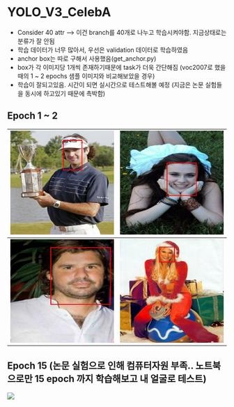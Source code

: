 # YOLO_V3_CelebA
* Consider 40 attr --> 이건 branch를 40개로 나누고 학습시켜야함. 지금상태로는 분류가 잘 안됨
* 학습 데이터가 너무 많아서, 우선은 validation 데이터로 학습하였음
* anchor box는 따로 구해서 사용했음(get_anchor.py)
* box가 각 이미지당 1개씩 존재하기때문에 task가 더욱 간단해짐 (voc2007로 했을 때의 1 ~ 2 epochs 샘플 이미지와 비교해보았을 경우)
* 학습이 잘되고있음. 시간이 되면 실시간으로 테스트해볼 예정 (지금은 논문 실험들을 동시에 하고있기 때문에 촉박함)

## Epoch 1 ~ 2
| ![3000_1](https://github.com/Kimyuhwanpeter/YOLO_V3_CelebA/blob/main/3000_1.jpg) | ![4000_2](https://github.com/Kimyuhwanpeter/YOLO_V3_CelebA/blob/main/4000_2.jpg) |
| ----------------------------------------------- | ----------------------------------------------- |
| ![3500_0](https://github.com/Kimyuhwanpeter/YOLO_V3_CelebA/blob/main/3500_0.jpg) | ![3500_9](https://github.com/Kimyuhwanpeter/YOLO_V3_CelebA/blob/main/3500_9.jpg) |

## Epoch 15 (논문 실험으로 인해 컴퓨터자원 부족.. 노트북으로만 15 epoch 까지 학습해보고 내 얼굴로 테스트)
<img width="{100 %}" src="{https://github.com/Kimyuhwanpeter/YOLO_V3_CelebA/blob/main/test.avi}"/>
